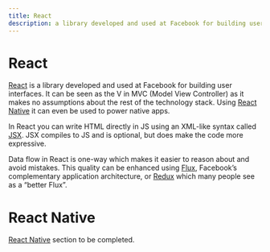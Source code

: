 ```yaml
---
title: React
description: a library developed and used at Facebook for building user interfaces
---
```


# React

[React](https://facebook.github.io/react/) is a library developed and used at Facebook for building user interfaces. It can be seen as the V in MVC (Model View Controller) as it makes no assumptions about the rest of the technology stack. Using [React Native](#react-native) it can even be used to power native apps.

In React you can write HTML directly in JS using an XML-like syntax called [JSX](/_glossary/JSX.md). JSX compiles to JS and is optional, but does make the code more expressive.

Data flow in React is one-way which makes it easier to reason about and avoid mistakes. This quality can be enhanced using [Flux](/_glossary/FLUX.md), Facebook’s complementary application architecture, or [Redux](/_glossary/REDUX.md) which many people see as a “better Flux”.

# React Native

[React Native](https://facebook.github.io/react-native/) section to be completed.
